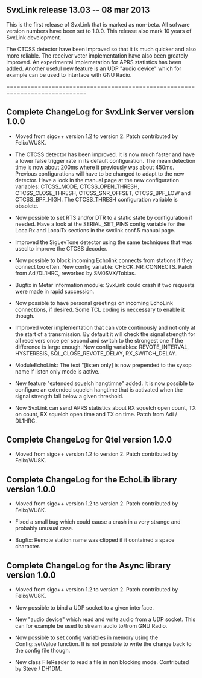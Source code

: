 SvxLink release 13.03 -- 08 mar 2013
------------------------------------

This is the first release of SvxLink that is marked as non-beta. All sofware
version numbers have been set to 1.0.0. This release also mark 10 years of
SvxLink development.

The CTCSS detector have been improved so that it is much quicker and also
more reliable. The receiver voter implementation have also been greately
improved. An experimental implemetation for APRS statistics has been added.
Another useful new feature is an UDP "audio device" which for example can
be used to interface with GNU Radio.



=============================================================================

Complete ChangeLog for SvxLink Server version 1.0.0
---------------------------------------------------

* Moved from sigc++ version 1.2 to version 2.
  Patch contributed by Felix/WU8K.

* The CTCSS detector has been improved. It is now much faster and have
  a lower false trigger rate in its default configuration. The mean
  detection time is now about 200ms where it previously was about 450ms.
  Previous configurations will have to be changed to adapt to the new
  detector. Have a look in the manual page at the new configuration
  variables: CTCSS\_MODE, CTCSS\_OPEN_THRESH, CTCSS\_CLOSE\_THRESH,
  CTCSS\_SNR\_OFFSET, CTCSS\_BPF\_LOW and CTCSS\_BPF\_HIGH. The CTCSS\_THRESH
  configuration variable is obsolete.

* Now possible to set RTS and/or DTR to a static state by configuration
  if needed. Have a look at the SERIAL\_SET\_PINS config variable for the
  LocalRx and LocalTx sections in the svxlink.conf.5 manual page.

* Improved the SigLevTone detector using the same techniques that was
  used to improve the CTCSS decoder.

* Now possible to block incoming Echolink connects from stations if they
  connect too often. New config variable: CHECK\_NR\_CONNECTS.
  Patch from Adi/DL1HRC, reworked by SM0SVX/Tobias.

* Bugfix in Metar information module: SvxLink could crash if two
  requests were made in rapid succession.

* Now possible to have personal greetings on incoming EchoLink connections,
  if desired. Some TCL coding is neccessary to enable it though.

* Improved voter implementation that can vote continously and not only at the
  start of a transmission. By default it will check the signal strength for
  all receivers once per second and switch to the strongest one if the
  difference is large enough. New config variables: REVOTE\_INTERVAL,
  HYSTERESIS, SQL\_CLOSE\_REVOTE\_DELAY, RX\_SWITCH\_DELAY.

* ModuleEchoLink: The text "[listen only] is now prepended to the sysop name
  if listen only mode is active.

* New feature "extended squelch hangtimne" added. It is now possible to
  configure an extended squelch hangtime that is activated when the
  signal strength fall below a given threshold.

* Now SvxLink can send APRS statistics about RX squelch open count,
  TX on count, RX squelch open time and TX on time.
  Patch from Adi / DL1HRC.



Complete ChangeLog for Qtel version 1.0.0
------------------------------------------

* Moved from sigc++ version 1.2 to version 2.
  Patch contributed by Felix/WU8K.



Complete ChangeLog for the EchoLib library version 1.0.0
--------------------------------------------------------

* Moved from sigc++ version 1.2 to version 2.
  Patch contributed by Felix/WU8K.

* Fixed a small bug which could cause a crash in a very strange and
  probably unusual case.

* Bugfix: Remote station name was clipped if it contained a space character.



Complete ChangeLog for the Async library version 1.0.0
------------------------------------------------------

* Moved from sigc++ version 1.2 to version 2.
  Patch contributed by Felix/WU8K.

* Now possible to bind a UDP socket to a given interface.

* New "audio device" which read and write audio from a UDP socket.
  This can for example be used to stream audio to/from GNU Radio.

* Now possible to set config variables in memory using the Config::setValue
  function. It is not possible to write the change back to the config
  file though.

* New class FileReader to read a file in non blocking mode. Contributed
  by Steve / DH1DM.
